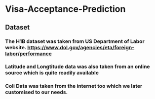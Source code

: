 # Visa-Acceptance-Prediction

## Dataset
### The H1B dataset was taken from US Department of Labor website. https://www.dol.gov/agencies/eta/foreign-labor/performance
### Latitude and Longtitude data was also taken from an online source which is quite readily available
### Coli Data was taken from the internet too which we later customised to our needs.
